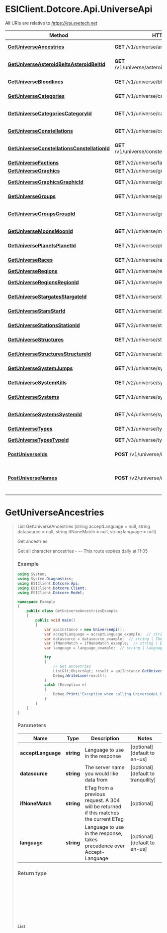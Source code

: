 # ESIClient.Dotcore.Api.UniverseApi

All URIs are relative to *https://esi.evetech.net*

Method | HTTP request | Description
------------- | ------------- | -------------
[**GetUniverseAncestries**](UniverseApi.md#getuniverseancestries) | **GET** /v1/universe/ancestries/ | Get ancestries
[**GetUniverseAsteroidBeltsAsteroidBeltId**](UniverseApi.md#getuniverseasteroidbeltsasteroidbeltid) | **GET** /v1/universe/asteroid_belts/{asteroid_belt_id}/ | Get asteroid belt information
[**GetUniverseBloodlines**](UniverseApi.md#getuniversebloodlines) | **GET** /v1/universe/bloodlines/ | Get bloodlines
[**GetUniverseCategories**](UniverseApi.md#getuniversecategories) | **GET** /v1/universe/categories/ | Get item categories
[**GetUniverseCategoriesCategoryId**](UniverseApi.md#getuniversecategoriescategoryid) | **GET** /v1/universe/categories/{category_id}/ | Get item category information
[**GetUniverseConstellations**](UniverseApi.md#getuniverseconstellations) | **GET** /v1/universe/constellations/ | Get constellations
[**GetUniverseConstellationsConstellationId**](UniverseApi.md#getuniverseconstellationsconstellationid) | **GET** /v1/universe/constellations/{constellation_id}/ | Get constellation information
[**GetUniverseFactions**](UniverseApi.md#getuniversefactions) | **GET** /v2/universe/factions/ | Get factions
[**GetUniverseGraphics**](UniverseApi.md#getuniversegraphics) | **GET** /v1/universe/graphics/ | Get graphics
[**GetUniverseGraphicsGraphicId**](UniverseApi.md#getuniversegraphicsgraphicid) | **GET** /v1/universe/graphics/{graphic_id}/ | Get graphic information
[**GetUniverseGroups**](UniverseApi.md#getuniversegroups) | **GET** /v1/universe/groups/ | Get item groups
[**GetUniverseGroupsGroupId**](UniverseApi.md#getuniversegroupsgroupid) | **GET** /v1/universe/groups/{group_id}/ | Get item group information
[**GetUniverseMoonsMoonId**](UniverseApi.md#getuniversemoonsmoonid) | **GET** /v1/universe/moons/{moon_id}/ | Get moon information
[**GetUniversePlanetsPlanetId**](UniverseApi.md#getuniverseplanetsplanetid) | **GET** /v1/universe/planets/{planet_id}/ | Get planet information
[**GetUniverseRaces**](UniverseApi.md#getuniverseraces) | **GET** /v1/universe/races/ | Get character races
[**GetUniverseRegions**](UniverseApi.md#getuniverseregions) | **GET** /v1/universe/regions/ | Get regions
[**GetUniverseRegionsRegionId**](UniverseApi.md#getuniverseregionsregionid) | **GET** /v1/universe/regions/{region_id}/ | Get region information
[**GetUniverseStargatesStargateId**](UniverseApi.md#getuniversestargatesstargateid) | **GET** /v1/universe/stargates/{stargate_id}/ | Get stargate information
[**GetUniverseStarsStarId**](UniverseApi.md#getuniversestarsstarid) | **GET** /v1/universe/stars/{star_id}/ | Get star information
[**GetUniverseStationsStationId**](UniverseApi.md#getuniversestationsstationid) | **GET** /v2/universe/stations/{station_id}/ | Get station information
[**GetUniverseStructures**](UniverseApi.md#getuniversestructures) | **GET** /v1/universe/structures/ | List all public structures
[**GetUniverseStructuresStructureId**](UniverseApi.md#getuniversestructuresstructureid) | **GET** /v2/universe/structures/{structure_id}/ | Get structure information
[**GetUniverseSystemJumps**](UniverseApi.md#getuniversesystemjumps) | **GET** /v1/universe/system_jumps/ | Get system jumps
[**GetUniverseSystemKills**](UniverseApi.md#getuniversesystemkills) | **GET** /v2/universe/system_kills/ | Get system kills
[**GetUniverseSystems**](UniverseApi.md#getuniversesystems) | **GET** /v1/universe/systems/ | Get solar systems
[**GetUniverseSystemsSystemId**](UniverseApi.md#getuniversesystemssystemid) | **GET** /v4/universe/systems/{system_id}/ | Get solar system information
[**GetUniverseTypes**](UniverseApi.md#getuniversetypes) | **GET** /v1/universe/types/ | Get types
[**GetUniverseTypesTypeId**](UniverseApi.md#getuniversetypestypeid) | **GET** /v3/universe/types/{type_id}/ | Get type information
[**PostUniverseIds**](UniverseApi.md#postuniverseids) | **POST** /v1/universe/ids/ | Bulk names to IDs
[**PostUniverseNames**](UniverseApi.md#postuniversenames) | **POST** /v2/universe/names/ | Get names and categories for a set of ID&#39;s


<a name="getuniverseancestries"></a>
# **GetUniverseAncestries**
> List<Object> GetUniverseAncestries (string acceptLanguage = null, string datasource = null, string ifNoneMatch = null, string language = null)

Get ancestries

Get all character ancestries  - --  This route expires daily at 11:05

### Example
```csharp
using System;
using System.Diagnostics;
using ESIClient.Dotcore.Api;
using ESIClient.Dotcore.Client;
using ESIClient.Dotcore.Model;

namespace Example
{
    public class GetUniverseAncestriesExample
    {
        public void main()
        {
            var apiInstance = new UniverseApi();
            var acceptLanguage = acceptLanguage_example;  // string | Language to use in the response (optional)  (default to en-us)
            var datasource = datasource_example;  // string | The server name you would like data from (optional)  (default to tranquility)
            var ifNoneMatch = ifNoneMatch_example;  // string | ETag from a previous request. A 304 will be returned if this matches the current ETag (optional) 
            var language = language_example;  // string | Language to use in the response, takes precedence over Accept-Language (optional)  (default to en-us)

            try
            {
                // Get ancestries
                List&lt;Object&gt; result = apiInstance.GetUniverseAncestries(acceptLanguage, datasource, ifNoneMatch, language);
                Debug.WriteLine(result);
            }
            catch (Exception e)
            {
                Debug.Print("Exception when calling UniverseApi.GetUniverseAncestries: " + e.Message );
            }
        }
    }
}
```

### Parameters

Name | Type | Description  | Notes
------------- | ------------- | ------------- | -------------
 **acceptLanguage** | **string**| Language to use in the response | [optional] [default to en-us]
 **datasource** | **string**| The server name you would like data from | [optional] [default to tranquility]
 **ifNoneMatch** | **string**| ETag from a previous request. A 304 will be returned if this matches the current ETag | [optional] 
 **language** | **string**| Language to use in the response, takes precedence over Accept-Language | [optional] [default to en-us]

### Return type

**List<Object>**

### Authorization

No authorization required

### HTTP request headers

 - **Content-Type**: application/json
 - **Accept**: application/json

[[Back to top]](#) [[Back to API list]](../README.md#documentation-for-api-endpoints) [[Back to Model list]](../README.md#documentation-for-models) [[Back to README]](../README.md)

<a name="getuniverseasteroidbeltsasteroidbeltid"></a>
# **GetUniverseAsteroidBeltsAsteroidBeltId**
> GetUniverseAsteroidBeltsAsteroidBeltIdOk GetUniverseAsteroidBeltsAsteroidBeltId (int? asteroidBeltId, string datasource = null, string ifNoneMatch = null)

Get asteroid belt information

Get information on an asteroid belt  - --  This route expires daily at 11:05

### Example
```csharp
using System;
using System.Diagnostics;
using ESIClient.Dotcore.Api;
using ESIClient.Dotcore.Client;
using ESIClient.Dotcore.Model;

namespace Example
{
    public class GetUniverseAsteroidBeltsAsteroidBeltIdExample
    {
        public void main()
        {
            var apiInstance = new UniverseApi();
            var asteroidBeltId = 56;  // int? | asteroid_belt_id integer
            var datasource = datasource_example;  // string | The server name you would like data from (optional)  (default to tranquility)
            var ifNoneMatch = ifNoneMatch_example;  // string | ETag from a previous request. A 304 will be returned if this matches the current ETag (optional) 

            try
            {
                // Get asteroid belt information
                GetUniverseAsteroidBeltsAsteroidBeltIdOk result = apiInstance.GetUniverseAsteroidBeltsAsteroidBeltId(asteroidBeltId, datasource, ifNoneMatch);
                Debug.WriteLine(result);
            }
            catch (Exception e)
            {
                Debug.Print("Exception when calling UniverseApi.GetUniverseAsteroidBeltsAsteroidBeltId: " + e.Message );
            }
        }
    }
}
```

### Parameters

Name | Type | Description  | Notes
------------- | ------------- | ------------- | -------------
 **asteroidBeltId** | **int?**| asteroid_belt_id integer | 
 **datasource** | **string**| The server name you would like data from | [optional] [default to tranquility]
 **ifNoneMatch** | **string**| ETag from a previous request. A 304 will be returned if this matches the current ETag | [optional] 

### Return type

[**GetUniverseAsteroidBeltsAsteroidBeltIdOk**](GetUniverseAsteroidBeltsAsteroidBeltIdOk.md)

### Authorization

No authorization required

### HTTP request headers

 - **Content-Type**: application/json
 - **Accept**: application/json

[[Back to top]](#) [[Back to API list]](../README.md#documentation-for-api-endpoints) [[Back to Model list]](../README.md#documentation-for-models) [[Back to README]](../README.md)

<a name="getuniversebloodlines"></a>
# **GetUniverseBloodlines**
> List<Object> GetUniverseBloodlines (string acceptLanguage = null, string datasource = null, string ifNoneMatch = null, string language = null)

Get bloodlines

Get a list of bloodlines  - --  This route expires daily at 11:05

### Example
```csharp
using System;
using System.Diagnostics;
using ESIClient.Dotcore.Api;
using ESIClient.Dotcore.Client;
using ESIClient.Dotcore.Model;

namespace Example
{
    public class GetUniverseBloodlinesExample
    {
        public void main()
        {
            var apiInstance = new UniverseApi();
            var acceptLanguage = acceptLanguage_example;  // string | Language to use in the response (optional)  (default to en-us)
            var datasource = datasource_example;  // string | The server name you would like data from (optional)  (default to tranquility)
            var ifNoneMatch = ifNoneMatch_example;  // string | ETag from a previous request. A 304 will be returned if this matches the current ETag (optional) 
            var language = language_example;  // string | Language to use in the response, takes precedence over Accept-Language (optional)  (default to en-us)

            try
            {
                // Get bloodlines
                List&lt;Object&gt; result = apiInstance.GetUniverseBloodlines(acceptLanguage, datasource, ifNoneMatch, language);
                Debug.WriteLine(result);
            }
            catch (Exception e)
            {
                Debug.Print("Exception when calling UniverseApi.GetUniverseBloodlines: " + e.Message );
            }
        }
    }
}
```

### Parameters

Name | Type | Description  | Notes
------------- | ------------- | ------------- | -------------
 **acceptLanguage** | **string**| Language to use in the response | [optional] [default to en-us]
 **datasource** | **string**| The server name you would like data from | [optional] [default to tranquility]
 **ifNoneMatch** | **string**| ETag from a previous request. A 304 will be returned if this matches the current ETag | [optional] 
 **language** | **string**| Language to use in the response, takes precedence over Accept-Language | [optional] [default to en-us]

### Return type

**List<Object>**

### Authorization

No authorization required

### HTTP request headers

 - **Content-Type**: application/json
 - **Accept**: application/json

[[Back to top]](#) [[Back to API list]](../README.md#documentation-for-api-endpoints) [[Back to Model list]](../README.md#documentation-for-models) [[Back to README]](../README.md)

<a name="getuniversecategories"></a>
# **GetUniverseCategories**
> List<int?> GetUniverseCategories (string datasource = null, string ifNoneMatch = null)

Get item categories

Get a list of item categories  - --  This route expires daily at 11:05

### Example
```csharp
using System;
using System.Diagnostics;
using ESIClient.Dotcore.Api;
using ESIClient.Dotcore.Client;
using ESIClient.Dotcore.Model;

namespace Example
{
    public class GetUniverseCategoriesExample
    {
        public void main()
        {
            var apiInstance = new UniverseApi();
            var datasource = datasource_example;  // string | The server name you would like data from (optional)  (default to tranquility)
            var ifNoneMatch = ifNoneMatch_example;  // string | ETag from a previous request. A 304 will be returned if this matches the current ETag (optional) 

            try
            {
                // Get item categories
                List&lt;int?&gt; result = apiInstance.GetUniverseCategories(datasource, ifNoneMatch);
                Debug.WriteLine(result);
            }
            catch (Exception e)
            {
                Debug.Print("Exception when calling UniverseApi.GetUniverseCategories: " + e.Message );
            }
        }
    }
}
```

### Parameters

Name | Type | Description  | Notes
------------- | ------------- | ------------- | -------------
 **datasource** | **string**| The server name you would like data from | [optional] [default to tranquility]
 **ifNoneMatch** | **string**| ETag from a previous request. A 304 will be returned if this matches the current ETag | [optional] 

### Return type

**List<int?>**

### Authorization

No authorization required

### HTTP request headers

 - **Content-Type**: application/json
 - **Accept**: application/json

[[Back to top]](#) [[Back to API list]](../README.md#documentation-for-api-endpoints) [[Back to Model list]](../README.md#documentation-for-models) [[Back to README]](../README.md)

<a name="getuniversecategoriescategoryid"></a>
# **GetUniverseCategoriesCategoryId**
> GetUniverseCategoriesCategoryIdOk GetUniverseCategoriesCategoryId (int? categoryId, string acceptLanguage = null, string datasource = null, string ifNoneMatch = null, string language = null)

Get item category information

Get information of an item category  - --  This route expires daily at 11:05

### Example
```csharp
using System;
using System.Diagnostics;
using ESIClient.Dotcore.Api;
using ESIClient.Dotcore.Client;
using ESIClient.Dotcore.Model;

namespace Example
{
    public class GetUniverseCategoriesCategoryIdExample
    {
        public void main()
        {
            var apiInstance = new UniverseApi();
            var categoryId = 56;  // int? | An Eve item category ID
            var acceptLanguage = acceptLanguage_example;  // string | Language to use in the response (optional)  (default to en-us)
            var datasource = datasource_example;  // string | The server name you would like data from (optional)  (default to tranquility)
            var ifNoneMatch = ifNoneMatch_example;  // string | ETag from a previous request. A 304 will be returned if this matches the current ETag (optional) 
            var language = language_example;  // string | Language to use in the response, takes precedence over Accept-Language (optional)  (default to en-us)

            try
            {
                // Get item category information
                GetUniverseCategoriesCategoryIdOk result = apiInstance.GetUniverseCategoriesCategoryId(categoryId, acceptLanguage, datasource, ifNoneMatch, language);
                Debug.WriteLine(result);
            }
            catch (Exception e)
            {
                Debug.Print("Exception when calling UniverseApi.GetUniverseCategoriesCategoryId: " + e.Message );
            }
        }
    }
}
```

### Parameters

Name | Type | Description  | Notes
------------- | ------------- | ------------- | -------------
 **categoryId** | **int?**| An Eve item category ID | 
 **acceptLanguage** | **string**| Language to use in the response | [optional] [default to en-us]
 **datasource** | **string**| The server name you would like data from | [optional] [default to tranquility]
 **ifNoneMatch** | **string**| ETag from a previous request. A 304 will be returned if this matches the current ETag | [optional] 
 **language** | **string**| Language to use in the response, takes precedence over Accept-Language | [optional] [default to en-us]

### Return type

[**GetUniverseCategoriesCategoryIdOk**](GetUniverseCategoriesCategoryIdOk.md)

### Authorization

No authorization required

### HTTP request headers

 - **Content-Type**: application/json
 - **Accept**: application/json

[[Back to top]](#) [[Back to API list]](../README.md#documentation-for-api-endpoints) [[Back to Model list]](../README.md#documentation-for-models) [[Back to README]](../README.md)

<a name="getuniverseconstellations"></a>
# **GetUniverseConstellations**
> List<int?> GetUniverseConstellations (string datasource = null, string ifNoneMatch = null)

Get constellations

Get a list of constellations  - --  This route expires daily at 11:05

### Example
```csharp
using System;
using System.Diagnostics;
using ESIClient.Dotcore.Api;
using ESIClient.Dotcore.Client;
using ESIClient.Dotcore.Model;

namespace Example
{
    public class GetUniverseConstellationsExample
    {
        public void main()
        {
            var apiInstance = new UniverseApi();
            var datasource = datasource_example;  // string | The server name you would like data from (optional)  (default to tranquility)
            var ifNoneMatch = ifNoneMatch_example;  // string | ETag from a previous request. A 304 will be returned if this matches the current ETag (optional) 

            try
            {
                // Get constellations
                List&lt;int?&gt; result = apiInstance.GetUniverseConstellations(datasource, ifNoneMatch);
                Debug.WriteLine(result);
            }
            catch (Exception e)
            {
                Debug.Print("Exception when calling UniverseApi.GetUniverseConstellations: " + e.Message );
            }
        }
    }
}
```

### Parameters

Name | Type | Description  | Notes
------------- | ------------- | ------------- | -------------
 **datasource** | **string**| The server name you would like data from | [optional] [default to tranquility]
 **ifNoneMatch** | **string**| ETag from a previous request. A 304 will be returned if this matches the current ETag | [optional] 

### Return type

**List<int?>**

### Authorization

No authorization required

### HTTP request headers

 - **Content-Type**: application/json
 - **Accept**: application/json

[[Back to top]](#) [[Back to API list]](../README.md#documentation-for-api-endpoints) [[Back to Model list]](../README.md#documentation-for-models) [[Back to README]](../README.md)

<a name="getuniverseconstellationsconstellationid"></a>
# **GetUniverseConstellationsConstellationId**
> GetUniverseConstellationsConstellationIdOk GetUniverseConstellationsConstellationId (int? constellationId, string acceptLanguage = null, string datasource = null, string ifNoneMatch = null, string language = null)

Get constellation information

Get information on a constellation  - --  This route expires daily at 11:05

### Example
```csharp
using System;
using System.Diagnostics;
using ESIClient.Dotcore.Api;
using ESIClient.Dotcore.Client;
using ESIClient.Dotcore.Model;

namespace Example
{
    public class GetUniverseConstellationsConstellationIdExample
    {
        public void main()
        {
            var apiInstance = new UniverseApi();
            var constellationId = 56;  // int? | constellation_id integer
            var acceptLanguage = acceptLanguage_example;  // string | Language to use in the response (optional)  (default to en-us)
            var datasource = datasource_example;  // string | The server name you would like data from (optional)  (default to tranquility)
            var ifNoneMatch = ifNoneMatch_example;  // string | ETag from a previous request. A 304 will be returned if this matches the current ETag (optional) 
            var language = language_example;  // string | Language to use in the response, takes precedence over Accept-Language (optional)  (default to en-us)

            try
            {
                // Get constellation information
                GetUniverseConstellationsConstellationIdOk result = apiInstance.GetUniverseConstellationsConstellationId(constellationId, acceptLanguage, datasource, ifNoneMatch, language);
                Debug.WriteLine(result);
            }
            catch (Exception e)
            {
                Debug.Print("Exception when calling UniverseApi.GetUniverseConstellationsConstellationId: " + e.Message );
            }
        }
    }
}
```

### Parameters

Name | Type | Description  | Notes
------------- | ------------- | ------------- | -------------
 **constellationId** | **int?**| constellation_id integer | 
 **acceptLanguage** | **string**| Language to use in the response | [optional] [default to en-us]
 **datasource** | **string**| The server name you would like data from | [optional] [default to tranquility]
 **ifNoneMatch** | **string**| ETag from a previous request. A 304 will be returned if this matches the current ETag | [optional] 
 **language** | **string**| Language to use in the response, takes precedence over Accept-Language | [optional] [default to en-us]

### Return type

[**GetUniverseConstellationsConstellationIdOk**](GetUniverseConstellationsConstellationIdOk.md)

### Authorization

No authorization required

### HTTP request headers

 - **Content-Type**: application/json
 - **Accept**: application/json

[[Back to top]](#) [[Back to API list]](../README.md#documentation-for-api-endpoints) [[Back to Model list]](../README.md#documentation-for-models) [[Back to README]](../README.md)

<a name="getuniversefactions"></a>
# **GetUniverseFactions**
> List<Object> GetUniverseFactions (string acceptLanguage = null, string datasource = null, string ifNoneMatch = null, string language = null)

Get factions

Get a list of factions  - --  This route expires daily at 11:05

### Example
```csharp
using System;
using System.Diagnostics;
using ESIClient.Dotcore.Api;
using ESIClient.Dotcore.Client;
using ESIClient.Dotcore.Model;

namespace Example
{
    public class GetUniverseFactionsExample
    {
        public void main()
        {
            var apiInstance = new UniverseApi();
            var acceptLanguage = acceptLanguage_example;  // string | Language to use in the response (optional)  (default to en-us)
            var datasource = datasource_example;  // string | The server name you would like data from (optional)  (default to tranquility)
            var ifNoneMatch = ifNoneMatch_example;  // string | ETag from a previous request. A 304 will be returned if this matches the current ETag (optional) 
            var language = language_example;  // string | Language to use in the response, takes precedence over Accept-Language (optional)  (default to en-us)

            try
            {
                // Get factions
                List&lt;Object&gt; result = apiInstance.GetUniverseFactions(acceptLanguage, datasource, ifNoneMatch, language);
                Debug.WriteLine(result);
            }
            catch (Exception e)
            {
                Debug.Print("Exception when calling UniverseApi.GetUniverseFactions: " + e.Message );
            }
        }
    }
}
```

### Parameters

Name | Type | Description  | Notes
------------- | ------------- | ------------- | -------------
 **acceptLanguage** | **string**| Language to use in the response | [optional] [default to en-us]
 **datasource** | **string**| The server name you would like data from | [optional] [default to tranquility]
 **ifNoneMatch** | **string**| ETag from a previous request. A 304 will be returned if this matches the current ETag | [optional] 
 **language** | **string**| Language to use in the response, takes precedence over Accept-Language | [optional] [default to en-us]

### Return type

**List<Object>**

### Authorization

No authorization required

### HTTP request headers

 - **Content-Type**: application/json
 - **Accept**: application/json

[[Back to top]](#) [[Back to API list]](../README.md#documentation-for-api-endpoints) [[Back to Model list]](../README.md#documentation-for-models) [[Back to README]](../README.md)

<a name="getuniversegraphics"></a>
# **GetUniverseGraphics**
> List<int?> GetUniverseGraphics (string datasource = null, string ifNoneMatch = null)

Get graphics

Get a list of graphics  - --  This route expires daily at 11:05

### Example
```csharp
using System;
using System.Diagnostics;
using ESIClient.Dotcore.Api;
using ESIClient.Dotcore.Client;
using ESIClient.Dotcore.Model;

namespace Example
{
    public class GetUniverseGraphicsExample
    {
        public void main()
        {
            var apiInstance = new UniverseApi();
            var datasource = datasource_example;  // string | The server name you would like data from (optional)  (default to tranquility)
            var ifNoneMatch = ifNoneMatch_example;  // string | ETag from a previous request. A 304 will be returned if this matches the current ETag (optional) 

            try
            {
                // Get graphics
                List&lt;int?&gt; result = apiInstance.GetUniverseGraphics(datasource, ifNoneMatch);
                Debug.WriteLine(result);
            }
            catch (Exception e)
            {
                Debug.Print("Exception when calling UniverseApi.GetUniverseGraphics: " + e.Message );
            }
        }
    }
}
```

### Parameters

Name | Type | Description  | Notes
------------- | ------------- | ------------- | -------------
 **datasource** | **string**| The server name you would like data from | [optional] [default to tranquility]
 **ifNoneMatch** | **string**| ETag from a previous request. A 304 will be returned if this matches the current ETag | [optional] 

### Return type

**List<int?>**

### Authorization

No authorization required

### HTTP request headers

 - **Content-Type**: application/json
 - **Accept**: application/json

[[Back to top]](#) [[Back to API list]](../README.md#documentation-for-api-endpoints) [[Back to Model list]](../README.md#documentation-for-models) [[Back to README]](../README.md)

<a name="getuniversegraphicsgraphicid"></a>
# **GetUniverseGraphicsGraphicId**
> GetUniverseGraphicsGraphicIdOk GetUniverseGraphicsGraphicId (int? graphicId, string datasource = null, string ifNoneMatch = null)

Get graphic information

Get information on a graphic  - --  This route expires daily at 11:05

### Example
```csharp
using System;
using System.Diagnostics;
using ESIClient.Dotcore.Api;
using ESIClient.Dotcore.Client;
using ESIClient.Dotcore.Model;

namespace Example
{
    public class GetUniverseGraphicsGraphicIdExample
    {
        public void main()
        {
            var apiInstance = new UniverseApi();
            var graphicId = 56;  // int? | graphic_id integer
            var datasource = datasource_example;  // string | The server name you would like data from (optional)  (default to tranquility)
            var ifNoneMatch = ifNoneMatch_example;  // string | ETag from a previous request. A 304 will be returned if this matches the current ETag (optional) 

            try
            {
                // Get graphic information
                GetUniverseGraphicsGraphicIdOk result = apiInstance.GetUniverseGraphicsGraphicId(graphicId, datasource, ifNoneMatch);
                Debug.WriteLine(result);
            }
            catch (Exception e)
            {
                Debug.Print("Exception when calling UniverseApi.GetUniverseGraphicsGraphicId: " + e.Message );
            }
        }
    }
}
```

### Parameters

Name | Type | Description  | Notes
------------- | ------------- | ------------- | -------------
 **graphicId** | **int?**| graphic_id integer | 
 **datasource** | **string**| The server name you would like data from | [optional] [default to tranquility]
 **ifNoneMatch** | **string**| ETag from a previous request. A 304 will be returned if this matches the current ETag | [optional] 

### Return type

[**GetUniverseGraphicsGraphicIdOk**](GetUniverseGraphicsGraphicIdOk.md)

### Authorization

No authorization required

### HTTP request headers

 - **Content-Type**: application/json
 - **Accept**: application/json

[[Back to top]](#) [[Back to API list]](../README.md#documentation-for-api-endpoints) [[Back to Model list]](../README.md#documentation-for-models) [[Back to README]](../README.md)

<a name="getuniversegroups"></a>
# **GetUniverseGroups**
> List<int?> GetUniverseGroups (string datasource = null, string ifNoneMatch = null, int? page = null)

Get item groups

Get a list of item groups  - --  This route expires daily at 11:05

### Example
```csharp
using System;
using System.Diagnostics;
using ESIClient.Dotcore.Api;
using ESIClient.Dotcore.Client;
using ESIClient.Dotcore.Model;

namespace Example
{
    public class GetUniverseGroupsExample
    {
        public void main()
        {
            var apiInstance = new UniverseApi();
            var datasource = datasource_example;  // string | The server name you would like data from (optional)  (default to tranquility)
            var ifNoneMatch = ifNoneMatch_example;  // string | ETag from a previous request. A 304 will be returned if this matches the current ETag (optional) 
            var page = 56;  // int? | Which page of results to return (optional)  (default to 1)

            try
            {
                // Get item groups
                List&lt;int?&gt; result = apiInstance.GetUniverseGroups(datasource, ifNoneMatch, page);
                Debug.WriteLine(result);
            }
            catch (Exception e)
            {
                Debug.Print("Exception when calling UniverseApi.GetUniverseGroups: " + e.Message );
            }
        }
    }
}
```

### Parameters

Name | Type | Description  | Notes
------------- | ------------- | ------------- | -------------
 **datasource** | **string**| The server name you would like data from | [optional] [default to tranquility]
 **ifNoneMatch** | **string**| ETag from a previous request. A 304 will be returned if this matches the current ETag | [optional] 
 **page** | **int?**| Which page of results to return | [optional] [default to 1]

### Return type

**List<int?>**

### Authorization

No authorization required

### HTTP request headers

 - **Content-Type**: application/json
 - **Accept**: application/json

[[Back to top]](#) [[Back to API list]](../README.md#documentation-for-api-endpoints) [[Back to Model list]](../README.md#documentation-for-models) [[Back to README]](../README.md)

<a name="getuniversegroupsgroupid"></a>
# **GetUniverseGroupsGroupId**
> GetUniverseGroupsGroupIdOk GetUniverseGroupsGroupId (int? groupId, string acceptLanguage = null, string datasource = null, string ifNoneMatch = null, string language = null)

Get item group information

Get information on an item group  - --  This route expires daily at 11:05

### Example
```csharp
using System;
using System.Diagnostics;
using ESIClient.Dotcore.Api;
using ESIClient.Dotcore.Client;
using ESIClient.Dotcore.Model;

namespace Example
{
    public class GetUniverseGroupsGroupIdExample
    {
        public void main()
        {
            var apiInstance = new UniverseApi();
            var groupId = 56;  // int? | An Eve item group ID
            var acceptLanguage = acceptLanguage_example;  // string | Language to use in the response (optional)  (default to en-us)
            var datasource = datasource_example;  // string | The server name you would like data from (optional)  (default to tranquility)
            var ifNoneMatch = ifNoneMatch_example;  // string | ETag from a previous request. A 304 will be returned if this matches the current ETag (optional) 
            var language = language_example;  // string | Language to use in the response, takes precedence over Accept-Language (optional)  (default to en-us)

            try
            {
                // Get item group information
                GetUniverseGroupsGroupIdOk result = apiInstance.GetUniverseGroupsGroupId(groupId, acceptLanguage, datasource, ifNoneMatch, language);
                Debug.WriteLine(result);
            }
            catch (Exception e)
            {
                Debug.Print("Exception when calling UniverseApi.GetUniverseGroupsGroupId: " + e.Message );
            }
        }
    }
}
```

### Parameters

Name | Type | Description  | Notes
------------- | ------------- | ------------- | -------------
 **groupId** | **int?**| An Eve item group ID | 
 **acceptLanguage** | **string**| Language to use in the response | [optional] [default to en-us]
 **datasource** | **string**| The server name you would like data from | [optional] [default to tranquility]
 **ifNoneMatch** | **string**| ETag from a previous request. A 304 will be returned if this matches the current ETag | [optional] 
 **language** | **string**| Language to use in the response, takes precedence over Accept-Language | [optional] [default to en-us]

### Return type

[**GetUniverseGroupsGroupIdOk**](GetUniverseGroupsGroupIdOk.md)

### Authorization

No authorization required

### HTTP request headers

 - **Content-Type**: application/json
 - **Accept**: application/json

[[Back to top]](#) [[Back to API list]](../README.md#documentation-for-api-endpoints) [[Back to Model list]](../README.md#documentation-for-models) [[Back to README]](../README.md)

<a name="getuniversemoonsmoonid"></a>
# **GetUniverseMoonsMoonId**
> GetUniverseMoonsMoonIdOk GetUniverseMoonsMoonId (int? moonId, string datasource = null, string ifNoneMatch = null)

Get moon information

Get information on a moon  - --  This route expires daily at 11:05

### Example
```csharp
using System;
using System.Diagnostics;
using ESIClient.Dotcore.Api;
using ESIClient.Dotcore.Client;
using ESIClient.Dotcore.Model;

namespace Example
{
    public class GetUniverseMoonsMoonIdExample
    {
        public void main()
        {
            var apiInstance = new UniverseApi();
            var moonId = 56;  // int? | moon_id integer
            var datasource = datasource_example;  // string | The server name you would like data from (optional)  (default to tranquility)
            var ifNoneMatch = ifNoneMatch_example;  // string | ETag from a previous request. A 304 will be returned if this matches the current ETag (optional) 

            try
            {
                // Get moon information
                GetUniverseMoonsMoonIdOk result = apiInstance.GetUniverseMoonsMoonId(moonId, datasource, ifNoneMatch);
                Debug.WriteLine(result);
            }
            catch (Exception e)
            {
                Debug.Print("Exception when calling UniverseApi.GetUniverseMoonsMoonId: " + e.Message );
            }
        }
    }
}
```

### Parameters

Name | Type | Description  | Notes
------------- | ------------- | ------------- | -------------
 **moonId** | **int?**| moon_id integer | 
 **datasource** | **string**| The server name you would like data from | [optional] [default to tranquility]
 **ifNoneMatch** | **string**| ETag from a previous request. A 304 will be returned if this matches the current ETag | [optional] 

### Return type

[**GetUniverseMoonsMoonIdOk**](GetUniverseMoonsMoonIdOk.md)

### Authorization

No authorization required

### HTTP request headers

 - **Content-Type**: application/json
 - **Accept**: application/json

[[Back to top]](#) [[Back to API list]](../README.md#documentation-for-api-endpoints) [[Back to Model list]](../README.md#documentation-for-models) [[Back to README]](../README.md)

<a name="getuniverseplanetsplanetid"></a>
# **GetUniversePlanetsPlanetId**
> GetUniversePlanetsPlanetIdOk GetUniversePlanetsPlanetId (int? planetId, string datasource = null, string ifNoneMatch = null)

Get planet information

Get information on a planet  - --  This route expires daily at 11:05

### Example
```csharp
using System;
using System.Diagnostics;
using ESIClient.Dotcore.Api;
using ESIClient.Dotcore.Client;
using ESIClient.Dotcore.Model;

namespace Example
{
    public class GetUniversePlanetsPlanetIdExample
    {
        public void main()
        {
            var apiInstance = new UniverseApi();
            var planetId = 56;  // int? | planet_id integer
            var datasource = datasource_example;  // string | The server name you would like data from (optional)  (default to tranquility)
            var ifNoneMatch = ifNoneMatch_example;  // string | ETag from a previous request. A 304 will be returned if this matches the current ETag (optional) 

            try
            {
                // Get planet information
                GetUniversePlanetsPlanetIdOk result = apiInstance.GetUniversePlanetsPlanetId(planetId, datasource, ifNoneMatch);
                Debug.WriteLine(result);
            }
            catch (Exception e)
            {
                Debug.Print("Exception when calling UniverseApi.GetUniversePlanetsPlanetId: " + e.Message );
            }
        }
    }
}
```

### Parameters

Name | Type | Description  | Notes
------------- | ------------- | ------------- | -------------
 **planetId** | **int?**| planet_id integer | 
 **datasource** | **string**| The server name you would like data from | [optional] [default to tranquility]
 **ifNoneMatch** | **string**| ETag from a previous request. A 304 will be returned if this matches the current ETag | [optional] 

### Return type

[**GetUniversePlanetsPlanetIdOk**](GetUniversePlanetsPlanetIdOk.md)

### Authorization

No authorization required

### HTTP request headers

 - **Content-Type**: application/json
 - **Accept**: application/json

[[Back to top]](#) [[Back to API list]](../README.md#documentation-for-api-endpoints) [[Back to Model list]](../README.md#documentation-for-models) [[Back to README]](../README.md)

<a name="getuniverseraces"></a>
# **GetUniverseRaces**
> List<Object> GetUniverseRaces (string acceptLanguage = null, string datasource = null, string ifNoneMatch = null, string language = null)

Get character races

Get a list of character races  - --  This route expires daily at 11:05

### Example
```csharp
using System;
using System.Diagnostics;
using ESIClient.Dotcore.Api;
using ESIClient.Dotcore.Client;
using ESIClient.Dotcore.Model;

namespace Example
{
    public class GetUniverseRacesExample
    {
        public void main()
        {
            var apiInstance = new UniverseApi();
            var acceptLanguage = acceptLanguage_example;  // string | Language to use in the response (optional)  (default to en-us)
            var datasource = datasource_example;  // string | The server name you would like data from (optional)  (default to tranquility)
            var ifNoneMatch = ifNoneMatch_example;  // string | ETag from a previous request. A 304 will be returned if this matches the current ETag (optional) 
            var language = language_example;  // string | Language to use in the response, takes precedence over Accept-Language (optional)  (default to en-us)

            try
            {
                // Get character races
                List&lt;Object&gt; result = apiInstance.GetUniverseRaces(acceptLanguage, datasource, ifNoneMatch, language);
                Debug.WriteLine(result);
            }
            catch (Exception e)
            {
                Debug.Print("Exception when calling UniverseApi.GetUniverseRaces: " + e.Message );
            }
        }
    }
}
```

### Parameters

Name | Type | Description  | Notes
------------- | ------------- | ------------- | -------------
 **acceptLanguage** | **string**| Language to use in the response | [optional] [default to en-us]
 **datasource** | **string**| The server name you would like data from | [optional] [default to tranquility]
 **ifNoneMatch** | **string**| ETag from a previous request. A 304 will be returned if this matches the current ETag | [optional] 
 **language** | **string**| Language to use in the response, takes precedence over Accept-Language | [optional] [default to en-us]

### Return type

**List<Object>**

### Authorization

No authorization required

### HTTP request headers

 - **Content-Type**: application/json
 - **Accept**: application/json

[[Back to top]](#) [[Back to API list]](../README.md#documentation-for-api-endpoints) [[Back to Model list]](../README.md#documentation-for-models) [[Back to README]](../README.md)

<a name="getuniverseregions"></a>
# **GetUniverseRegions**
> List<int?> GetUniverseRegions (string datasource = null, string ifNoneMatch = null)

Get regions

Get a list of regions  - --  This route expires daily at 11:05

### Example
```csharp
using System;
using System.Diagnostics;
using ESIClient.Dotcore.Api;
using ESIClient.Dotcore.Client;
using ESIClient.Dotcore.Model;

namespace Example
{
    public class GetUniverseRegionsExample
    {
        public void main()
        {
            var apiInstance = new UniverseApi();
            var datasource = datasource_example;  // string | The server name you would like data from (optional)  (default to tranquility)
            var ifNoneMatch = ifNoneMatch_example;  // string | ETag from a previous request. A 304 will be returned if this matches the current ETag (optional) 

            try
            {
                // Get regions
                List&lt;int?&gt; result = apiInstance.GetUniverseRegions(datasource, ifNoneMatch);
                Debug.WriteLine(result);
            }
            catch (Exception e)
            {
                Debug.Print("Exception when calling UniverseApi.GetUniverseRegions: " + e.Message );
            }
        }
    }
}
```

### Parameters

Name | Type | Description  | Notes
------------- | ------------- | ------------- | -------------
 **datasource** | **string**| The server name you would like data from | [optional] [default to tranquility]
 **ifNoneMatch** | **string**| ETag from a previous request. A 304 will be returned if this matches the current ETag | [optional] 

### Return type

**List<int?>**

### Authorization

No authorization required

### HTTP request headers

 - **Content-Type**: application/json
 - **Accept**: application/json

[[Back to top]](#) [[Back to API list]](../README.md#documentation-for-api-endpoints) [[Back to Model list]](../README.md#documentation-for-models) [[Back to README]](../README.md)

<a name="getuniverseregionsregionid"></a>
# **GetUniverseRegionsRegionId**
> GetUniverseRegionsRegionIdOk GetUniverseRegionsRegionId (int? regionId, string acceptLanguage = null, string datasource = null, string ifNoneMatch = null, string language = null)

Get region information

Get information on a region  - --  This route expires daily at 11:05

### Example
```csharp
using System;
using System.Diagnostics;
using ESIClient.Dotcore.Api;
using ESIClient.Dotcore.Client;
using ESIClient.Dotcore.Model;

namespace Example
{
    public class GetUniverseRegionsRegionIdExample
    {
        public void main()
        {
            var apiInstance = new UniverseApi();
            var regionId = 56;  // int? | region_id integer
            var acceptLanguage = acceptLanguage_example;  // string | Language to use in the response (optional)  (default to en-us)
            var datasource = datasource_example;  // string | The server name you would like data from (optional)  (default to tranquility)
            var ifNoneMatch = ifNoneMatch_example;  // string | ETag from a previous request. A 304 will be returned if this matches the current ETag (optional) 
            var language = language_example;  // string | Language to use in the response, takes precedence over Accept-Language (optional)  (default to en-us)

            try
            {
                // Get region information
                GetUniverseRegionsRegionIdOk result = apiInstance.GetUniverseRegionsRegionId(regionId, acceptLanguage, datasource, ifNoneMatch, language);
                Debug.WriteLine(result);
            }
            catch (Exception e)
            {
                Debug.Print("Exception when calling UniverseApi.GetUniverseRegionsRegionId: " + e.Message );
            }
        }
    }
}
```

### Parameters

Name | Type | Description  | Notes
------------- | ------------- | ------------- | -------------
 **regionId** | **int?**| region_id integer | 
 **acceptLanguage** | **string**| Language to use in the response | [optional] [default to en-us]
 **datasource** | **string**| The server name you would like data from | [optional] [default to tranquility]
 **ifNoneMatch** | **string**| ETag from a previous request. A 304 will be returned if this matches the current ETag | [optional] 
 **language** | **string**| Language to use in the response, takes precedence over Accept-Language | [optional] [default to en-us]

### Return type

[**GetUniverseRegionsRegionIdOk**](GetUniverseRegionsRegionIdOk.md)

### Authorization

No authorization required

### HTTP request headers

 - **Content-Type**: application/json
 - **Accept**: application/json

[[Back to top]](#) [[Back to API list]](../README.md#documentation-for-api-endpoints) [[Back to Model list]](../README.md#documentation-for-models) [[Back to README]](../README.md)

<a name="getuniversestargatesstargateid"></a>
# **GetUniverseStargatesStargateId**
> GetUniverseStargatesStargateIdOk GetUniverseStargatesStargateId (int? stargateId, string datasource = null, string ifNoneMatch = null)

Get stargate information

Get information on a stargate  - --  This route expires daily at 11:05

### Example
```csharp
using System;
using System.Diagnostics;
using ESIClient.Dotcore.Api;
using ESIClient.Dotcore.Client;
using ESIClient.Dotcore.Model;

namespace Example
{
    public class GetUniverseStargatesStargateIdExample
    {
        public void main()
        {
            var apiInstance = new UniverseApi();
            var stargateId = 56;  // int? | stargate_id integer
            var datasource = datasource_example;  // string | The server name you would like data from (optional)  (default to tranquility)
            var ifNoneMatch = ifNoneMatch_example;  // string | ETag from a previous request. A 304 will be returned if this matches the current ETag (optional) 

            try
            {
                // Get stargate information
                GetUniverseStargatesStargateIdOk result = apiInstance.GetUniverseStargatesStargateId(stargateId, datasource, ifNoneMatch);
                Debug.WriteLine(result);
            }
            catch (Exception e)
            {
                Debug.Print("Exception when calling UniverseApi.GetUniverseStargatesStargateId: " + e.Message );
            }
        }
    }
}
```

### Parameters

Name | Type | Description  | Notes
------------- | ------------- | ------------- | -------------
 **stargateId** | **int?**| stargate_id integer | 
 **datasource** | **string**| The server name you would like data from | [optional] [default to tranquility]
 **ifNoneMatch** | **string**| ETag from a previous request. A 304 will be returned if this matches the current ETag | [optional] 

### Return type

[**GetUniverseStargatesStargateIdOk**](GetUniverseStargatesStargateIdOk.md)

### Authorization

No authorization required

### HTTP request headers

 - **Content-Type**: application/json
 - **Accept**: application/json

[[Back to top]](#) [[Back to API list]](../README.md#documentation-for-api-endpoints) [[Back to Model list]](../README.md#documentation-for-models) [[Back to README]](../README.md)

<a name="getuniversestarsstarid"></a>
# **GetUniverseStarsStarId**
> GetUniverseStarsStarIdOk GetUniverseStarsStarId (int? starId, string datasource = null, string ifNoneMatch = null)

Get star information

Get information on a star  - --  This route expires daily at 11:05

### Example
```csharp
using System;
using System.Diagnostics;
using ESIClient.Dotcore.Api;
using ESIClient.Dotcore.Client;
using ESIClient.Dotcore.Model;

namespace Example
{
    public class GetUniverseStarsStarIdExample
    {
        public void main()
        {
            var apiInstance = new UniverseApi();
            var starId = 56;  // int? | star_id integer
            var datasource = datasource_example;  // string | The server name you would like data from (optional)  (default to tranquility)
            var ifNoneMatch = ifNoneMatch_example;  // string | ETag from a previous request. A 304 will be returned if this matches the current ETag (optional) 

            try
            {
                // Get star information
                GetUniverseStarsStarIdOk result = apiInstance.GetUniverseStarsStarId(starId, datasource, ifNoneMatch);
                Debug.WriteLine(result);
            }
            catch (Exception e)
            {
                Debug.Print("Exception when calling UniverseApi.GetUniverseStarsStarId: " + e.Message );
            }
        }
    }
}
```

### Parameters

Name | Type | Description  | Notes
------------- | ------------- | ------------- | -------------
 **starId** | **int?**| star_id integer | 
 **datasource** | **string**| The server name you would like data from | [optional] [default to tranquility]
 **ifNoneMatch** | **string**| ETag from a previous request. A 304 will be returned if this matches the current ETag | [optional] 

### Return type

[**GetUniverseStarsStarIdOk**](GetUniverseStarsStarIdOk.md)

### Authorization

No authorization required

### HTTP request headers

 - **Content-Type**: application/json
 - **Accept**: application/json

[[Back to top]](#) [[Back to API list]](../README.md#documentation-for-api-endpoints) [[Back to Model list]](../README.md#documentation-for-models) [[Back to README]](../README.md)

<a name="getuniversestationsstationid"></a>
# **GetUniverseStationsStationId**
> GetUniverseStationsStationIdOk GetUniverseStationsStationId (int? stationId, string datasource = null, string ifNoneMatch = null)

Get station information

Get information on a station  - --  This route expires daily at 11:05

### Example
```csharp
using System;
using System.Diagnostics;
using ESIClient.Dotcore.Api;
using ESIClient.Dotcore.Client;
using ESIClient.Dotcore.Model;

namespace Example
{
    public class GetUniverseStationsStationIdExample
    {
        public void main()
        {
            var apiInstance = new UniverseApi();
            var stationId = 56;  // int? | station_id integer
            var datasource = datasource_example;  // string | The server name you would like data from (optional)  (default to tranquility)
            var ifNoneMatch = ifNoneMatch_example;  // string | ETag from a previous request. A 304 will be returned if this matches the current ETag (optional) 

            try
            {
                // Get station information
                GetUniverseStationsStationIdOk result = apiInstance.GetUniverseStationsStationId(stationId, datasource, ifNoneMatch);
                Debug.WriteLine(result);
            }
            catch (Exception e)
            {
                Debug.Print("Exception when calling UniverseApi.GetUniverseStationsStationId: " + e.Message );
            }
        }
    }
}
```

### Parameters

Name | Type | Description  | Notes
------------- | ------------- | ------------- | -------------
 **stationId** | **int?**| station_id integer | 
 **datasource** | **string**| The server name you would like data from | [optional] [default to tranquility]
 **ifNoneMatch** | **string**| ETag from a previous request. A 304 will be returned if this matches the current ETag | [optional] 

### Return type

[**GetUniverseStationsStationIdOk**](GetUniverseStationsStationIdOk.md)

### Authorization

No authorization required

### HTTP request headers

 - **Content-Type**: application/json
 - **Accept**: application/json

[[Back to top]](#) [[Back to API list]](../README.md#documentation-for-api-endpoints) [[Back to Model list]](../README.md#documentation-for-models) [[Back to README]](../README.md)

<a name="getuniversestructures"></a>
# **GetUniverseStructures**
> List<long?> GetUniverseStructures (string datasource = null, string ifNoneMatch = null)

List all public structures

List all public structures  - --  This route is cached for up to 3600 seconds

### Example
```csharp
using System;
using System.Diagnostics;
using ESIClient.Dotcore.Api;
using ESIClient.Dotcore.Client;
using ESIClient.Dotcore.Model;

namespace Example
{
    public class GetUniverseStructuresExample
    {
        public void main()
        {
            var apiInstance = new UniverseApi();
            var datasource = datasource_example;  // string | The server name you would like data from (optional)  (default to tranquility)
            var ifNoneMatch = ifNoneMatch_example;  // string | ETag from a previous request. A 304 will be returned if this matches the current ETag (optional) 

            try
            {
                // List all public structures
                List&lt;long?&gt; result = apiInstance.GetUniverseStructures(datasource, ifNoneMatch);
                Debug.WriteLine(result);
            }
            catch (Exception e)
            {
                Debug.Print("Exception when calling UniverseApi.GetUniverseStructures: " + e.Message );
            }
        }
    }
}
```

### Parameters

Name | Type | Description  | Notes
------------- | ------------- | ------------- | -------------
 **datasource** | **string**| The server name you would like data from | [optional] [default to tranquility]
 **ifNoneMatch** | **string**| ETag from a previous request. A 304 will be returned if this matches the current ETag | [optional] 

### Return type

**List<long?>**

### Authorization

No authorization required

### HTTP request headers

 - **Content-Type**: application/json
 - **Accept**: application/json

[[Back to top]](#) [[Back to API list]](../README.md#documentation-for-api-endpoints) [[Back to Model list]](../README.md#documentation-for-models) [[Back to README]](../README.md)

<a name="getuniversestructuresstructureid"></a>
# **GetUniverseStructuresStructureId**
> GetUniverseStructuresStructureIdOk GetUniverseStructuresStructureId (long? structureId, string datasource = null, string ifNoneMatch = null, string token = null)

Get structure information

Returns information on requested structure if you are on the ACL. Otherwise, returns \"Forbidden\" for all inputs.  - --  This route is cached for up to 3600 seconds

### Example
```csharp
using System;
using System.Diagnostics;
using ESIClient.Dotcore.Api;
using ESIClient.Dotcore.Client;
using ESIClient.Dotcore.Model;

namespace Example
{
    public class GetUniverseStructuresStructureIdExample
    {
        public void main()
        {
            // Configure OAuth2 access token for authorization: evesso
            Configuration.Default.AccessToken = "YOUR_ACCESS_TOKEN";

            var apiInstance = new UniverseApi();
            var structureId = 789;  // long? | An Eve structure ID
            var datasource = datasource_example;  // string | The server name you would like data from (optional)  (default to tranquility)
            var ifNoneMatch = ifNoneMatch_example;  // string | ETag from a previous request. A 304 will be returned if this matches the current ETag (optional) 
            var token = token_example;  // string | Access token to use if unable to set a header (optional) 

            try
            {
                // Get structure information
                GetUniverseStructuresStructureIdOk result = apiInstance.GetUniverseStructuresStructureId(structureId, datasource, ifNoneMatch, token);
                Debug.WriteLine(result);
            }
            catch (Exception e)
            {
                Debug.Print("Exception when calling UniverseApi.GetUniverseStructuresStructureId: " + e.Message );
            }
        }
    }
}
```

### Parameters

Name | Type | Description  | Notes
------------- | ------------- | ------------- | -------------
 **structureId** | **long?**| An Eve structure ID | 
 **datasource** | **string**| The server name you would like data from | [optional] [default to tranquility]
 **ifNoneMatch** | **string**| ETag from a previous request. A 304 will be returned if this matches the current ETag | [optional] 
 **token** | **string**| Access token to use if unable to set a header | [optional] 

### Return type

[**GetUniverseStructuresStructureIdOk**](GetUniverseStructuresStructureIdOk.md)

### Authorization

[evesso](../README.md#evesso)

### HTTP request headers

 - **Content-Type**: application/json
 - **Accept**: application/json

[[Back to top]](#) [[Back to API list]](../README.md#documentation-for-api-endpoints) [[Back to Model list]](../README.md#documentation-for-models) [[Back to README]](../README.md)

<a name="getuniversesystemjumps"></a>
# **GetUniverseSystemJumps**
> List<Object> GetUniverseSystemJumps (string datasource = null, string ifNoneMatch = null)

Get system jumps

Get the number of jumps in solar systems within the last hour ending at the timestamp of the Last-Modified header, excluding wormhole space. Only systems with jumps will be listed  - --  This route is cached for up to 3600 seconds

### Example
```csharp
using System;
using System.Diagnostics;
using ESIClient.Dotcore.Api;
using ESIClient.Dotcore.Client;
using ESIClient.Dotcore.Model;

namespace Example
{
    public class GetUniverseSystemJumpsExample
    {
        public void main()
        {
            var apiInstance = new UniverseApi();
            var datasource = datasource_example;  // string | The server name you would like data from (optional)  (default to tranquility)
            var ifNoneMatch = ifNoneMatch_example;  // string | ETag from a previous request. A 304 will be returned if this matches the current ETag (optional) 

            try
            {
                // Get system jumps
                List&lt;Object&gt; result = apiInstance.GetUniverseSystemJumps(datasource, ifNoneMatch);
                Debug.WriteLine(result);
            }
            catch (Exception e)
            {
                Debug.Print("Exception when calling UniverseApi.GetUniverseSystemJumps: " + e.Message );
            }
        }
    }
}
```

### Parameters

Name | Type | Description  | Notes
------------- | ------------- | ------------- | -------------
 **datasource** | **string**| The server name you would like data from | [optional] [default to tranquility]
 **ifNoneMatch** | **string**| ETag from a previous request. A 304 will be returned if this matches the current ETag | [optional] 

### Return type

**List<Object>**

### Authorization

No authorization required

### HTTP request headers

 - **Content-Type**: application/json
 - **Accept**: application/json

[[Back to top]](#) [[Back to API list]](../README.md#documentation-for-api-endpoints) [[Back to Model list]](../README.md#documentation-for-models) [[Back to README]](../README.md)

<a name="getuniversesystemkills"></a>
# **GetUniverseSystemKills**
> List<Object> GetUniverseSystemKills (string datasource = null, string ifNoneMatch = null)

Get system kills

Get the number of ship, pod and NPC kills per solar system within the last hour ending at the timestamp of the Last-Modified header, excluding wormhole space. Only systems with kills will be listed  - --  This route is cached for up to 3600 seconds

### Example
```csharp
using System;
using System.Diagnostics;
using ESIClient.Dotcore.Api;
using ESIClient.Dotcore.Client;
using ESIClient.Dotcore.Model;

namespace Example
{
    public class GetUniverseSystemKillsExample
    {
        public void main()
        {
            var apiInstance = new UniverseApi();
            var datasource = datasource_example;  // string | The server name you would like data from (optional)  (default to tranquility)
            var ifNoneMatch = ifNoneMatch_example;  // string | ETag from a previous request. A 304 will be returned if this matches the current ETag (optional) 

            try
            {
                // Get system kills
                List&lt;Object&gt; result = apiInstance.GetUniverseSystemKills(datasource, ifNoneMatch);
                Debug.WriteLine(result);
            }
            catch (Exception e)
            {
                Debug.Print("Exception when calling UniverseApi.GetUniverseSystemKills: " + e.Message );
            }
        }
    }
}
```

### Parameters

Name | Type | Description  | Notes
------------- | ------------- | ------------- | -------------
 **datasource** | **string**| The server name you would like data from | [optional] [default to tranquility]
 **ifNoneMatch** | **string**| ETag from a previous request. A 304 will be returned if this matches the current ETag | [optional] 

### Return type

**List<Object>**

### Authorization

No authorization required

### HTTP request headers

 - **Content-Type**: application/json
 - **Accept**: application/json

[[Back to top]](#) [[Back to API list]](../README.md#documentation-for-api-endpoints) [[Back to Model list]](../README.md#documentation-for-models) [[Back to README]](../README.md)

<a name="getuniversesystems"></a>
# **GetUniverseSystems**
> List<int?> GetUniverseSystems (string datasource = null, string ifNoneMatch = null)

Get solar systems

Get a list of solar systems  - --  This route expires daily at 11:05

### Example
```csharp
using System;
using System.Diagnostics;
using ESIClient.Dotcore.Api;
using ESIClient.Dotcore.Client;
using ESIClient.Dotcore.Model;

namespace Example
{
    public class GetUniverseSystemsExample
    {
        public void main()
        {
            var apiInstance = new UniverseApi();
            var datasource = datasource_example;  // string | The server name you would like data from (optional)  (default to tranquility)
            var ifNoneMatch = ifNoneMatch_example;  // string | ETag from a previous request. A 304 will be returned if this matches the current ETag (optional) 

            try
            {
                // Get solar systems
                List&lt;int?&gt; result = apiInstance.GetUniverseSystems(datasource, ifNoneMatch);
                Debug.WriteLine(result);
            }
            catch (Exception e)
            {
                Debug.Print("Exception when calling UniverseApi.GetUniverseSystems: " + e.Message );
            }
        }
    }
}
```

### Parameters

Name | Type | Description  | Notes
------------- | ------------- | ------------- | -------------
 **datasource** | **string**| The server name you would like data from | [optional] [default to tranquility]
 **ifNoneMatch** | **string**| ETag from a previous request. A 304 will be returned if this matches the current ETag | [optional] 

### Return type

**List<int?>**

### Authorization

No authorization required

### HTTP request headers

 - **Content-Type**: application/json
 - **Accept**: application/json

[[Back to top]](#) [[Back to API list]](../README.md#documentation-for-api-endpoints) [[Back to Model list]](../README.md#documentation-for-models) [[Back to README]](../README.md)

<a name="getuniversesystemssystemid"></a>
# **GetUniverseSystemsSystemId**
> GetUniverseSystemsSystemIdOk GetUniverseSystemsSystemId (int? systemId, string acceptLanguage = null, string datasource = null, string ifNoneMatch = null, string language = null)

Get solar system information

Get information on a solar system.  - --  This route expires daily at 11:05

### Example
```csharp
using System;
using System.Diagnostics;
using ESIClient.Dotcore.Api;
using ESIClient.Dotcore.Client;
using ESIClient.Dotcore.Model;

namespace Example
{
    public class GetUniverseSystemsSystemIdExample
    {
        public void main()
        {
            var apiInstance = new UniverseApi();
            var systemId = 56;  // int? | system_id integer
            var acceptLanguage = acceptLanguage_example;  // string | Language to use in the response (optional)  (default to en-us)
            var datasource = datasource_example;  // string | The server name you would like data from (optional)  (default to tranquility)
            var ifNoneMatch = ifNoneMatch_example;  // string | ETag from a previous request. A 304 will be returned if this matches the current ETag (optional) 
            var language = language_example;  // string | Language to use in the response, takes precedence over Accept-Language (optional)  (default to en-us)

            try
            {
                // Get solar system information
                GetUniverseSystemsSystemIdOk result = apiInstance.GetUniverseSystemsSystemId(systemId, acceptLanguage, datasource, ifNoneMatch, language);
                Debug.WriteLine(result);
            }
            catch (Exception e)
            {
                Debug.Print("Exception when calling UniverseApi.GetUniverseSystemsSystemId: " + e.Message );
            }
        }
    }
}
```

### Parameters

Name | Type | Description  | Notes
------------- | ------------- | ------------- | -------------
 **systemId** | **int?**| system_id integer | 
 **acceptLanguage** | **string**| Language to use in the response | [optional] [default to en-us]
 **datasource** | **string**| The server name you would like data from | [optional] [default to tranquility]
 **ifNoneMatch** | **string**| ETag from a previous request. A 304 will be returned if this matches the current ETag | [optional] 
 **language** | **string**| Language to use in the response, takes precedence over Accept-Language | [optional] [default to en-us]

### Return type

[**GetUniverseSystemsSystemIdOk**](GetUniverseSystemsSystemIdOk.md)

### Authorization

No authorization required

### HTTP request headers

 - **Content-Type**: application/json
 - **Accept**: application/json

[[Back to top]](#) [[Back to API list]](../README.md#documentation-for-api-endpoints) [[Back to Model list]](../README.md#documentation-for-models) [[Back to README]](../README.md)

<a name="getuniversetypes"></a>
# **GetUniverseTypes**
> List<int?> GetUniverseTypes (string datasource = null, string ifNoneMatch = null, int? page = null)

Get types

Get a list of type ids  - --  This route expires daily at 11:05

### Example
```csharp
using System;
using System.Diagnostics;
using ESIClient.Dotcore.Api;
using ESIClient.Dotcore.Client;
using ESIClient.Dotcore.Model;

namespace Example
{
    public class GetUniverseTypesExample
    {
        public void main()
        {
            var apiInstance = new UniverseApi();
            var datasource = datasource_example;  // string | The server name you would like data from (optional)  (default to tranquility)
            var ifNoneMatch = ifNoneMatch_example;  // string | ETag from a previous request. A 304 will be returned if this matches the current ETag (optional) 
            var page = 56;  // int? | Which page of results to return (optional)  (default to 1)

            try
            {
                // Get types
                List&lt;int?&gt; result = apiInstance.GetUniverseTypes(datasource, ifNoneMatch, page);
                Debug.WriteLine(result);
            }
            catch (Exception e)
            {
                Debug.Print("Exception when calling UniverseApi.GetUniverseTypes: " + e.Message );
            }
        }
    }
}
```

### Parameters

Name | Type | Description  | Notes
------------- | ------------- | ------------- | -------------
 **datasource** | **string**| The server name you would like data from | [optional] [default to tranquility]
 **ifNoneMatch** | **string**| ETag from a previous request. A 304 will be returned if this matches the current ETag | [optional] 
 **page** | **int?**| Which page of results to return | [optional] [default to 1]

### Return type

**List<int?>**

### Authorization

No authorization required

### HTTP request headers

 - **Content-Type**: application/json
 - **Accept**: application/json

[[Back to top]](#) [[Back to API list]](../README.md#documentation-for-api-endpoints) [[Back to Model list]](../README.md#documentation-for-models) [[Back to README]](../README.md)

<a name="getuniversetypestypeid"></a>
# **GetUniverseTypesTypeId**
> GetUniverseTypesTypeIdOk GetUniverseTypesTypeId (int? typeId, string acceptLanguage = null, string datasource = null, string ifNoneMatch = null, string language = null)

Get type information

Get information on a type  - --  This route expires daily at 11:05

### Example
```csharp
using System;
using System.Diagnostics;
using ESIClient.Dotcore.Api;
using ESIClient.Dotcore.Client;
using ESIClient.Dotcore.Model;

namespace Example
{
    public class GetUniverseTypesTypeIdExample
    {
        public void main()
        {
            var apiInstance = new UniverseApi();
            var typeId = 56;  // int? | An Eve item type ID
            var acceptLanguage = acceptLanguage_example;  // string | Language to use in the response (optional)  (default to en-us)
            var datasource = datasource_example;  // string | The server name you would like data from (optional)  (default to tranquility)
            var ifNoneMatch = ifNoneMatch_example;  // string | ETag from a previous request. A 304 will be returned if this matches the current ETag (optional) 
            var language = language_example;  // string | Language to use in the response, takes precedence over Accept-Language (optional)  (default to en-us)

            try
            {
                // Get type information
                GetUniverseTypesTypeIdOk result = apiInstance.GetUniverseTypesTypeId(typeId, acceptLanguage, datasource, ifNoneMatch, language);
                Debug.WriteLine(result);
            }
            catch (Exception e)
            {
                Debug.Print("Exception when calling UniverseApi.GetUniverseTypesTypeId: " + e.Message );
            }
        }
    }
}
```

### Parameters

Name | Type | Description  | Notes
------------- | ------------- | ------------- | -------------
 **typeId** | **int?**| An Eve item type ID | 
 **acceptLanguage** | **string**| Language to use in the response | [optional] [default to en-us]
 **datasource** | **string**| The server name you would like data from | [optional] [default to tranquility]
 **ifNoneMatch** | **string**| ETag from a previous request. A 304 will be returned if this matches the current ETag | [optional] 
 **language** | **string**| Language to use in the response, takes precedence over Accept-Language | [optional] [default to en-us]

### Return type

[**GetUniverseTypesTypeIdOk**](GetUniverseTypesTypeIdOk.md)

### Authorization

No authorization required

### HTTP request headers

 - **Content-Type**: application/json
 - **Accept**: application/json

[[Back to top]](#) [[Back to API list]](../README.md#documentation-for-api-endpoints) [[Back to Model list]](../README.md#documentation-for-models) [[Back to README]](../README.md)

<a name="postuniverseids"></a>
# **PostUniverseIds**
> PostUniverseIdsOk PostUniverseIds (List<string> names, string acceptLanguage = null, string datasource = null, string language = null)

Bulk names to IDs

Resolve a set of names to IDs in the following categories: agents, alliances, characters, constellations, corporations factions, inventory_types, regions, stations, and systems. Only exact matches will be returned. All names searched for are cached for 12 hours.  - -- 

### Example
```csharp
using System;
using System.Diagnostics;
using ESIClient.Dotcore.Api;
using ESIClient.Dotcore.Client;
using ESIClient.Dotcore.Model;

namespace Example
{
    public class PostUniverseIdsExample
    {
        public void main()
        {
            var apiInstance = new UniverseApi();
            var names = ;  // List<string> | The names to resolve
            var acceptLanguage = acceptLanguage_example;  // string | Language to use in the response (optional)  (default to en-us)
            var datasource = datasource_example;  // string | The server name you would like data from (optional)  (default to tranquility)
            var language = language_example;  // string | Language to use in the response, takes precedence over Accept-Language (optional)  (default to en-us)

            try
            {
                // Bulk names to IDs
                PostUniverseIdsOk result = apiInstance.PostUniverseIds(names, acceptLanguage, datasource, language);
                Debug.WriteLine(result);
            }
            catch (Exception e)
            {
                Debug.Print("Exception when calling UniverseApi.PostUniverseIds: " + e.Message );
            }
        }
    }
}
```

### Parameters

Name | Type | Description  | Notes
------------- | ------------- | ------------- | -------------
 **names** | **List&lt;string&gt;**| The names to resolve | 
 **acceptLanguage** | **string**| Language to use in the response | [optional] [default to en-us]
 **datasource** | **string**| The server name you would like data from | [optional] [default to tranquility]
 **language** | **string**| Language to use in the response, takes precedence over Accept-Language | [optional] [default to en-us]

### Return type

[**PostUniverseIdsOk**](PostUniverseIdsOk.md)

### Authorization

No authorization required

### HTTP request headers

 - **Content-Type**: application/json
 - **Accept**: application/json

[[Back to top]](#) [[Back to API list]](../README.md#documentation-for-api-endpoints) [[Back to Model list]](../README.md#documentation-for-models) [[Back to README]](../README.md)

<a name="postuniversenames"></a>
# **PostUniverseNames**
> List<Object> PostUniverseNames (List<int?> ids, string datasource = null)

Get names and categories for a set of ID's

Resolve a set of IDs to names and categories. Supported ID's for resolving are: Characters, Corporations, Alliances, Stations, Solar Systems, Constellations, Regions, Types.  - -- 

### Example
```csharp
using System;
using System.Diagnostics;
using ESIClient.Dotcore.Api;
using ESIClient.Dotcore.Client;
using ESIClient.Dotcore.Model;

namespace Example
{
    public class PostUniverseNamesExample
    {
        public void main()
        {
            var apiInstance = new UniverseApi();
            var ids = ;  // List<int?> | The ids to resolve
            var datasource = datasource_example;  // string | The server name you would like data from (optional)  (default to tranquility)

            try
            {
                // Get names and categories for a set of ID's
                List&lt;Object&gt; result = apiInstance.PostUniverseNames(ids, datasource);
                Debug.WriteLine(result);
            }
            catch (Exception e)
            {
                Debug.Print("Exception when calling UniverseApi.PostUniverseNames: " + e.Message );
            }
        }
    }
}
```

### Parameters

Name | Type | Description  | Notes
------------- | ------------- | ------------- | -------------
 **ids** | **List&lt;int?&gt;**| The ids to resolve | 
 **datasource** | **string**| The server name you would like data from | [optional] [default to tranquility]

### Return type

**List<Object>**

### Authorization

No authorization required

### HTTP request headers

 - **Content-Type**: application/json
 - **Accept**: application/json

[[Back to top]](#) [[Back to API list]](../README.md#documentation-for-api-endpoints) [[Back to Model list]](../README.md#documentation-for-models) [[Back to README]](../README.md)


